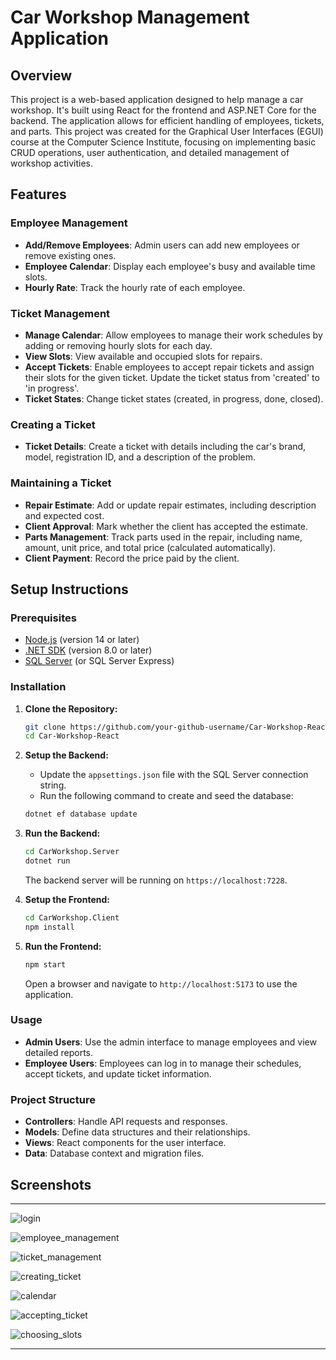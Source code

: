 # Car Workshop Management Application

## Overview

This project is a web-based application designed to help manage a car workshop. It's built using React for the frontend and ASP.NET Core for the backend. The application allows for efficient handling of employees, tickets, and parts. This project was created for the Graphical User Interfaces (EGUI) course at the Computer Science Institute, focusing on implementing basic CRUD operations, user authentication, and detailed management of workshop activities.

## Features

### Employee Management
- **Add/Remove Employees**: Admin users can add new employees or remove existing ones.
- **Employee Calendar**: Display each employee's busy and available time slots.
- **Hourly Rate**: Track the hourly rate of each employee.

### Ticket Management
- **Manage Calendar**: Allow employees to manage their work schedules by adding or removing hourly slots for each day.
- **View Slots**: View available and occupied slots for repairs.
- **Accept Tickets**: Enable employees to accept repair tickets and assign their slots for the given ticket. Update the ticket status from 'created' to 'in progress'.
- **Ticket States**: Change ticket states (created, in progress, done, closed).

### Creating a Ticket
- **Ticket Details**: Create a ticket with details including the car's brand, model, registration ID, and a description of the problem.

### Maintaining a Ticket
- **Repair Estimate**: Add or update repair estimates, including description and expected cost.
- **Client Approval**: Mark whether the client has accepted the estimate.
- **Parts Management**: Track parts used in the repair, including name, amount, unit price, and total price (calculated automatically).
- **Client Payment**: Record the price paid by the client.

## Setup Instructions

### Prerequisites
- [Node.js](https://nodejs.org/en/download/) (version 14 or later)
- [.NET SDK](https://dotnet.microsoft.com/download) (version 8.0 or later)
- [SQL Server](https://www.microsoft.com/en-us/sql-server/sql-server-downloads) (or SQL Server Express)

### Installation
1. **Clone the Repository:**
    ```bash
    git clone https://github.com/your-github-username/Car-Workshop-React.git
    cd Car-Workshop-React
    ```

2. **Setup the Backend:**
   - Update the `appsettings.json` file with the SQL Server connection string.
   - Run the following command to create and seed the database:
    ```bash
    dotnet ef database update
    ```

3. **Run the Backend:**
    ```bash
    cd CarWorkshop.Server
    dotnet run
    ```
   The backend server will be running on `https://localhost:7228`.

4. **Setup the Frontend:**
    ```bash
    cd CarWorkshop.Client
    npm install
    ```

5. **Run the Frontend:**
    ```bash
    npm start
    ```
   Open a browser and navigate to `http://localhost:5173` to use the application.

### Usage
- **Admin Users**: Use the admin interface to manage employees and view detailed reports.
- **Employee Users**: Employees can log in to manage their schedules, accept tickets, and update ticket information.

### Project Structure
- **Controllers**: Handle API requests and responses.
- **Models**: Define data structures and their relationships.
- **Views**: React components for the user interface.
- **Data**: Database context and migration files.

## Screenshots
---
![login](https://github.com/m-Jakub/Car-Workshop-with-React/assets/133584402/658426d6-97f9-429f-9150-2d3ae35e5b57)

![employee_management](https://github.com/m-Jakub/Car-Workshop-with-React/assets/133584402/15b5543b-7b3c-4c29-9a5e-56f95453001b)

![ticket_management](https://github.com/m-Jakub/Car-Workshop-with-React/assets/133584402/cf60f6ed-38ff-4f95-b733-4c5581e08449)

![creating_ticket](https://github.com/m-Jakub/Car-Workshop-with-React/assets/133584402/a2bda5e7-25ac-489f-803d-4a0d12e44a97)

![calendar](https://github.com/m-Jakub/Car-Workshop-with-React/assets/133584402/99b27617-66f2-4ca2-878a-7fc23bca4537)

![accepting_ticket](https://github.com/m-Jakub/Car-Workshop-with-React/assets/133584402/a93918e5-16c6-428f-8b13-bbc06895d4a0)

![choosing_slots](https://github.com/m-Jakub/Car-Workshop-with-React/assets/133584402/20cbb4a4-c993-4628-bc60-89e1072e7de4)

---

